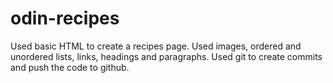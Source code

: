 # odin-recipes

Used basic HTML to create a recipes page. 
Used images, ordered and unordered lists, links, headings and paragraphs.
Used git to create commits and push the code to github. 